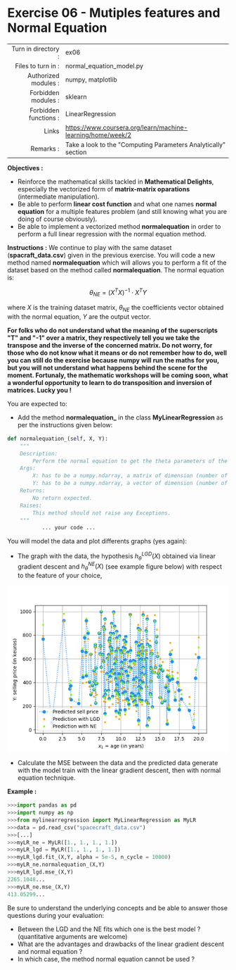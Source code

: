 # Exercise 06 - Mutiples features and Normal Equation

|                         |                    |
| -----------------------:| ------------------ |
|   Turn in directory :   |  ex06              |
|   Files to turn in :    |  normal_equation_model.py  |
|   Authorized modules :  |  numpy, matplotlib |
|   Forbidden modules :   |  sklearn           |
|   Forbidden functions : |  LinearRegression  |
|   Links                 | https://www.coursera.org/learn/machine-learning/home/week/2 |
|   Remarks :             | Take a look to the "Computing Parameters Analytically" section |

**Objectives :**
* Reinforce the mathematical skills tackled in **Mathematical Delights**, especially the vectorized form of __matrix-matrix oparations__ (intermediate manipulation).
* Be able to perform  __linear cost function__ and what one names  __normal equation__ for a multiple features problem (and still knowing what you are doing of course obviously).
* Be able to implement a vectorized method **normalequation** in order to perform a full linear regression with the normal equation method.


**Instructions :**
We continue to play with the same dataset (__spacraft_data.csv__) given in the previous exercise. 
You will code a new method named **normalequation** which will allows you to perform a fit of the dataset based on the method called __normalequation__.
The normal equation is:

$$
{\theta}_{NE} = \left({X}^{T} {X}\right)^{-1}\cdot{X}^T{Y}
$$

where $X$ is the training dataset matrix, $\theta_{NE}$ the coefficients vector obtained with the normal equation, $Y$ are the output vector.

__For folks who do not understand what the meaning of the superscripts **"T"** and **"-1"** over a matrix, they respectively tell you we take the transpose and the inverse of the concerned matrix.
Do not worry, for those who do not know what it means or do not remember how to do, well you can still do the exercise because numpy will run the maths for you, but you will not understand what happens behind the scene for the moment.
Fortunaly, the mathematic workshops will be coming soon, what a wonderful opportunity to learn to do transposition and inversion of matrices. Lucky you !__

You are expected to:
* Add the method **normalequation_** in the class **__MyLinearRegression__** as per the instructions given below:
```python
def normalequation_(self, X, Y):
	"""
	Description:
		Perform the normal equation to get the theta parameters of the hypothesis h and stock them in self.theta.
	Args:
		X: has to be a numpy.ndarray, a matrix of dimension (number of training examples, number of features)
		Y: has to be a numpy.ndarray, a vector of dimension (number of training examples,1)
	Returns:
		No return expected.
	Raises:
		This method should not raise any Exceptions.
	"""
           ... your code ...
```

You will model the data and plot differents graphs (yes again):
* The graph with the data, the hypothesis $h_{{\theta}}^{LGD}({X})$ obtained via linear gradient descent and $h_{{\theta}}^{NE}({X})$ (see example figure below) with respect to the feature of your choice,

<img src="day01/assets/ex06_sellprice_ne_lgd_vs_age.png" />

* Calculate the MSE between the data and the predicted data generate with the model train with the linear gradient descent, then with normal equation technique.

**Example :**
```python
>>>import pandas as pd
>>>import numpy as np
>>>from mylinearregression import MyLinearRegression as MyLR
>>>data = pd.read_csv("spacecraft_data.csv")
>>>[...]
>>>myLR_ne = MyLR([1., 1., 1., 1.])
>>>myLR_lgd = MyLR([1., 1., 1., 1.])
>>>myLR_lgd.fit_(X,Y, alpha = 5e-5, n_cycle = 10000)
>>>myLR_ne.normalequation_(X,Y)
>>>myLR_lgd.mse_(X,Y)
2265.1048...
>>>myLR_ne.mse_(X,Y)
413.05299...
```

Be sure to understand the underlying concepts and be able to answer those questions during your evaluation:
* Between the LGD and the NE fits which one is the best model ? (quantitative arguments are welcome)
* What are the advantages and drawbacks of the linear gradient descent and normal equation ?
* In which case, the method normal equation cannot be used ?
